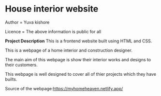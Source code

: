 # House interior website
Author = Yuva kishore

Licence = The above information is public for all

**Project Description**
This is a frontend website built using HTML and CSS.

This is a webpage of a home interior and construction designer.

The main aim of this webpage is show their interior works and designs to their customers.

This webpage is well designed to cover all of thier projects which they have builts. 

Source of the webpage:https://myhomeheaven.netlify.app/
